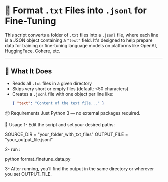 # 🧹 Format `.txt` Files into `.jsonl` for Fine-Tuning

This script converts a folder of `.txt` files into a `.jsonl` file, where each line is a JSON object containing a `"text"` field. It's designed to help prepare data for training or fine-tuning language models on platforms like OpenAI, HuggingFace, Cohere, etc.

---

## 🔧 What It Does

- Reads all `.txt` files in a given directory
- Skips very short or empty files (default: <50 characters)
- Creates a `.jsonl` file with one object per line like:
  ```json
  { "text": "Content of the text file..." }


📦 Requirements
Just Python 3 — no external packages required.


📁 Usage
1- Edit the script and set your desired paths:

SOURCE_DIR = "your_folder_with_txt_files"
OUTPUT_FILE = "your_output_file.jsonl"

2- run :

python format_finetune_data.py

3- After running, you’ll find the output in the same directory or wherever you set OUTPUT_FILE.

